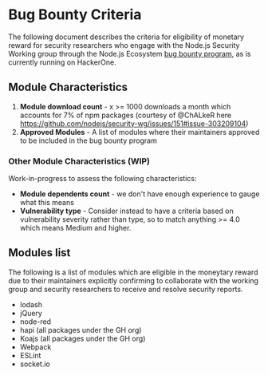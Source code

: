 # Bug Bounty Criteria

The following document describes the criteria for eligibility of monetary reward for security researchers
who engage with the Node.js Security Working group through the Node.js Ecosystem 
[bug bounty program](https://hackerone.com/nodejs-ecosystem/), as is currently running on HackerOne.

## Module Characteristics

1. **Module download count** - x >= 1000 downloads a month which accounts for 7% of npm packages 
(courtesy of @ChALkeR here https://github.com/nodejs/security-wg/issues/151#issue-303209104)
2. **Approved Modules** - A list of modules where their maintainers approved to be included in the
bug bounty program

### Other Module Characteristics (WIP)

Work-in-progress to assess the following characteristics:

* **Module dependents count** - we don't have enough experience to gauge what this means
* **Vulnerability type** - Consider instead to have a criteria based on vulnerability severity rather than 
type, so to match anything >= 4.0 which means Medium and higher.

## Modules list 

The following is a list of modules which are eligible in the moneytary reward due to their maintainers
explicitly confirming to collaborate with the working group and security researchers to receive and 
resolve security reports.

* lodash
* jQuery
* node-red
* hapi (all packages under the GH org)
* Koajs (all packages under the GH org)
* Webpack
* ESLint
* socket.io
